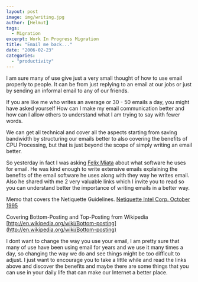 ```yaml
---
layout: post
image: img/writing.jpg
author: [Helmut]
tags:
  - Migration
excerpt: Work In Progress Migration
title: "Email me back..."
date: "2006-02-23"
categories: 
  - "productivity"
---
```


I am sure many of use give just a very small thought of how to use email properly to people. It can be from just replying to an email at our jobs or just by sending an informal email to any of our friends.

If you are like me who writes an average or 30 - 50 emails a day, you might have asked yourself How can I make my email communication better and how can I allow others to understand what I am trying to say with fewer words.

We can get all technical and cover all the aspects starting from saving bandwidth by structuring our emails better to also covering the benefits of CPU Processing, but that is just beyond the scope of simply writing an email better.

So yesterday in fact I was asking [Felix Miata](http://mrmazda.no-ip.com/auth/auth) about what software he uses for email. He was kind enough to write extensive emails explaining the benefits of the email software he uses along with they way he writes email. Also he shared with me 2 very valuable links which I invite you to read so you can understand better the importance of writing emails in a better way.

Memo that covers the Netiquette Guidelines. [Netiquette Intel Corp. October 1995](http://www.faqs.org/rfcs/rfc1855.html)

Covering Bottom-Posting and Top-Posting from Wikipedia [http://en.wikipedia.org/wiki/Bottom-posting](http://en.wikipedia.org/wiki/Bottom-posting)

I dont want to change the way you use your email, I am pretty sure that many of use have been using email for years and we use it many times a day, so changing the way we do and see things might be too difficult to adjust. I just want to encourage you to take a little while and read the links above and discover the benefits and maybe there are some things that you can use in your daily life that can make our Internet a better place.
